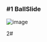 ### #1 BallSlide
![image](https://github.com/luisgomes2002/UnityGamesLearning/assets/85139913/7276b7e3-8581-4cbb-8cc2-1f60727b19a2)

2#
